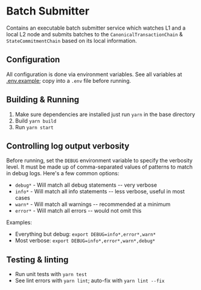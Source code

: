 # Batch Submitter

Contains an executable batch submitter service which watches L1 and a local L2 node and submits batches to the
`CanonicalTransactionChain` & `StateCommitmentChain` based on its local information.

## Configuration
All configuration is done via environment variables. See all variables at [.env.example](.env.example); copy into a `.env` file before running.

## Building & Running
1. Make sure dependencies are installed just run `yarn` in the base directory
2. Build `yarn build`
3. Run `yarn start`

## Controlling log output verbosity
Before running, set the `DEBUG` environment variable to specify the verbosity level. It must be made up of comma-separated values of patterns to match in debug logs. Here's a few common options:
* `debug*` - Will match all debug statements -- very verbose
* `info*` - Will match all info statements -- less verbose, useful in most cases
* `warn*` - Will match all warnings -- recommended at a minimum
* `error*` - Will match all errors -- would not omit this

Examples:
* Everything but debug: `export DEBUG=info*,error*,warn*`
* Most verbose: `export DEBUG=info*,error*,warn*,debug*`

## Testing & linting
- Run unit tests with `yarn test`
- See lint errors with `yarn lint`; auto-fix with `yarn lint --fix`
